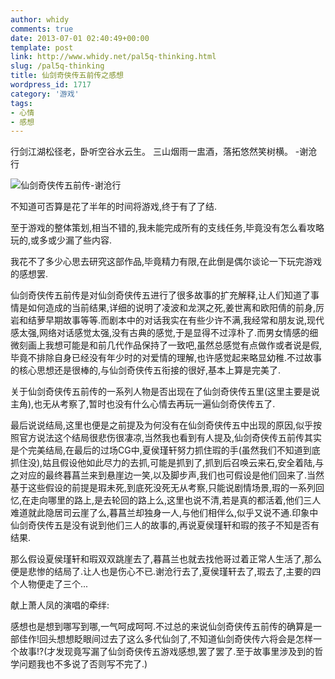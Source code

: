 ```yaml
---
author: whidy
comments: true
date: 2013-07-01 02:40:49+00:00
template: post
link: http://www.whidy.net/pal5q-thinking.html
slug: /pal5q-thinking
title: 仙剑奇侠传五前传之感想
wordpress_id: 1717
category: '游戏'
tags:
- 心情
- 感想
---
```


行剑江湖松径老，卧听空谷水云生。
三山烟雨一盅酒，落拓悠然笑树横。
-谢沧行

![仙剑奇侠传五前传-谢沧行](https://www.whidy.net/wp-content/uploads/2013/07/pal5qXcx-400x136.jpg)

不知道可否算是花了半年的时间将游戏,终于有了了结.

至于游戏的整体策划,相当不错的,我未能完成所有的支线任务,毕竟没有怎么看攻略玩的,或多或少漏了些内容.

我花不了多少心思去研究这部作品,毕竟精力有限,在此倒是偶尔谈论一下玩完游戏的感想罢.

<!-- more -->

仙剑奇侠传五前传是对仙剑奇侠传五进行了很多故事的扩充解释,让人们知道了事情是如何造成的当前结果,详细的说明了凌波和龙溟之死,姜世离和欧阳倩的前身,厉岩和结萝早期故事等等.而剧本中的对话我实在有些少许不满,我经常和朋友说,现代感太强,网络对话感觉太强,没有古典的感觉,于是显得不过淳朴了.而男女情感的细微刻画上我想可能是和前几代作品保持了一致吧,虽然总感觉有点做作或者说是假,毕竟不排除自身已经没有年少时的对爱情的理解,也许感觉起来略显幼稚.不过故事的核心思想还是很棒的,与仙剑奇侠传五衔接的很好,基本上算是完美了.

关于仙剑奇侠传五前传的一系列人物是否出现在了仙剑奇侠传五里(这里主要是说主角),也无从考察了,暂时也没有什么心情去再玩一遍仙剑奇侠传五了.

最后说说结局,这里也便是之前提及为何没有在仙剑奇侠传五中出现的原因,似乎按照官方说法这个结局很悲伤很凄凉,当然我也看到有人提及,仙剑奇侠传五前传其实是个完美结局,在最后的过场CG中,夏侯瑾轩努力抓住瑕的手(虽然我们不知道到底抓住没),姑且假设他如此尽力的去抓,可能是抓到了,抓到后召唤云来石,安全着陆,与之对应的最终暮菖兰来到悬崖边一笑,以及脚步声,我们也可假设是他们回来了.当然基于这些假设的前提是瑕未死,到底死没死无从考察,只能说剧情场景,瑕的一系列回忆,在走向哪里的路上,是去轮回的路上么,这里也说不清,若是真的都活着,他们三人难道就此隐居司云崖了么,暮菖兰却独身一人,与他们相伴么,似乎又说不通.印象中仙剑奇侠传五是没有说到他们三人的故事的,再说夏侯瑾轩和瑕的孩子不知是否有结果.

那么假设夏侯瑾轩和瑕双双跳崖去了,暮菖兰也就去找他哥过着正常人生活了,那么便是悲惨的结局了.让人也是伤心不已.谢沧行去了,夏侯瑾轩去了,瑕去了,主要的四个人物便走了三个...

献上萧人凤的演唱的牵绊:



感想也是想到哪写到哪,一气呵成呵呵.不过总的来说仙剑奇侠传五前传的确算是一部佳作!回头想想眨眼间过去了这么多代仙剑了,不知道仙剑奇侠传六将会是怎样一个故事!?(才发现竟写漏了仙剑奇侠传五游戏感想,罢了罢了.至于故事里涉及到的哲学问题我也不多说了否则写不完了.)
